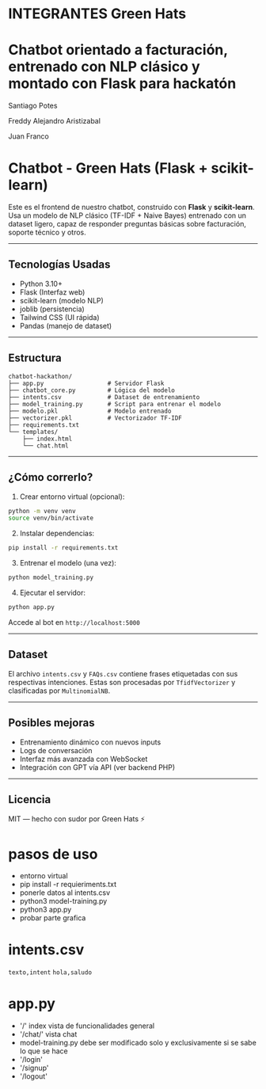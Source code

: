 # INTEGRANTES Green Hats
# Chatbot orientado a facturación, entrenado con NLP clásico y montado con Flask para hackatón
Santiago Potes 

Freddy Alejandro Aristizabal

Juan Franco


#  Chatbot - Green Hats (Flask + scikit-learn)

Este es el frontend de nuestro chatbot, construido con **Flask** y **scikit-learn**. Usa un modelo de NLP clásico (TF-IDF + Naive Bayes) entrenado con un dataset ligero, capaz de responder preguntas básicas sobre facturación, soporte técnico y otros.

---

##  Tecnologías Usadas

- Python 3.10+
- Flask (Interfaz web)
- scikit-learn (modelo NLP)
- joblib (persistencia)
- Tailwind CSS (UI rápida)
- Pandas (manejo de dataset)

---

##  Estructura

```
chatbot-hackathon/
├── app.py                  # Servidor Flask
├── chatbot_core.py         # Lógica del modelo
├── intents.csv             # Dataset de entrenamiento
├── model_training.py       # Script para entrenar el modelo
├── modelo.pkl              # Modelo entrenado
├── vectorizer.pkl          # Vectorizador TF-IDF
├── requirements.txt
└── templates/
    ├── index.html
    └── chat.html
```

---

##  ¿Cómo correrlo?

1. Crear entorno virtual (opcional):
```bash
python -m venv venv
source venv/bin/activate
```

2. Instalar dependencias:
```bash
pip install -r requirements.txt
```

3. Entrenar el modelo (una vez):
```bash
python model_training.py
```

4. Ejecutar el servidor:
```bash
python app.py
```

Accede al bot en `http://localhost:5000`

---

##  Dataset

El archivo `intents.csv` y `FAQs.csv` contiene frases etiquetadas con sus respectivas intenciones. Estas son procesadas por `TfidfVectorizer` y clasificadas por `MultinomialNB`.

---

##  Posibles mejoras

- Entrenamiento dinámico con nuevos inputs
- Logs de conversación
- Interfaz más avanzada con WebSocket
- Integración con GPT vía API (ver backend PHP)

---

## Licencia

MIT — hecho con sudor por Green Hats ⚡

# pasos de uso
- entorno virtual
- pip install -r  requieriments.txt
- ponerle datos al intents.csv 
- python3 model-training.py
- python3 app.py
- probar parte grafica

# intents.csv 
`texto,intent`
`hola,saludo`
 
# app.py
- '/' index vista de funcionalidades general
- '/chat/' vista chat
- model-training.py debe ser modificado solo y exclusivamente si se sabe lo que se hace
- '/login'
- '/signup'
- '/logout'
  
